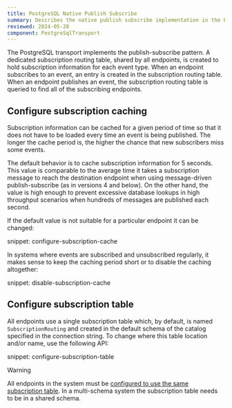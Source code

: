 ```yaml
---
title: PostgreSQL Native Publish Subscribe
summary: Describes the native publish subscribe implementation in the PostgreSQL transport
reviewed: 2024-05-28
component: PostgreSqlTransport
---
```


The PostgreSQL transport implements the publish-subscribe pattern. A dedicated subscription routing table, shared by all endpoints, is created to hold subscription information for each event type. When an endpoint subscribes to an event, an entry is created in the subscription routing table. When an endpoint publishes an event, the subscription routing table is queried to find all of the subscribing endpoints.

## Configure subscription caching

Subscription information can be cached for a given period of time so that it does not have to be loaded every time an event is being published. The longer the cache period is, the higher the chance that new subscribers miss some events.

The default behavior is to cache subscription information for 5 seconds. This value is comparable to the average time it takes a subscription message to reach the destination endpoint when using message-driven publish-subscribe (as in versions 4 and below). On the other hand, the value is high enough to prevent excessive database lookups in high throughput scenarios when hundreds of messages are published each second.

If the default value is not suitable for a particular endpoint it can be changed:

snippet: configure-subscription-cache

In systems where events are subscribed and unsubscribed regularly, it makes sense to keep the caching period short or to disable the caching altogether:

snippet: disable-subscription-cache

## Configure subscription table

All endpoints use a single subscription table which, by default, is named `SubscriptionRouting` and created in the default schema of the catalog specified in the connection string. To change where this table location and/or name, use the following API:

snippet: configure-subscription-table

> [!WARNING]
> All endpoints in the system must be [configured to use the same subscription table](/transports/postgresql/native-publish-subscribe.md#configure-subscription-table). In a multi-schema system the subscription table needs to be in a shared schema.

